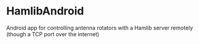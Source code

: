 # HamlibAndroid
Android app for controlling antenna rotators with a Hamlib server remotely (though a TCP port over the internet) 
